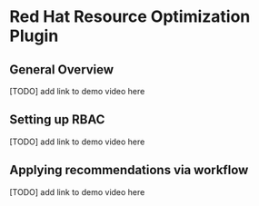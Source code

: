 # Red Hat Resource Optimization Plugin

## General Overview

[TODO] add link to demo video here

## Setting up RBAC

[TODO] add link to demo video here

## Applying recommendations via workflow

[TODO] add link to demo video here
